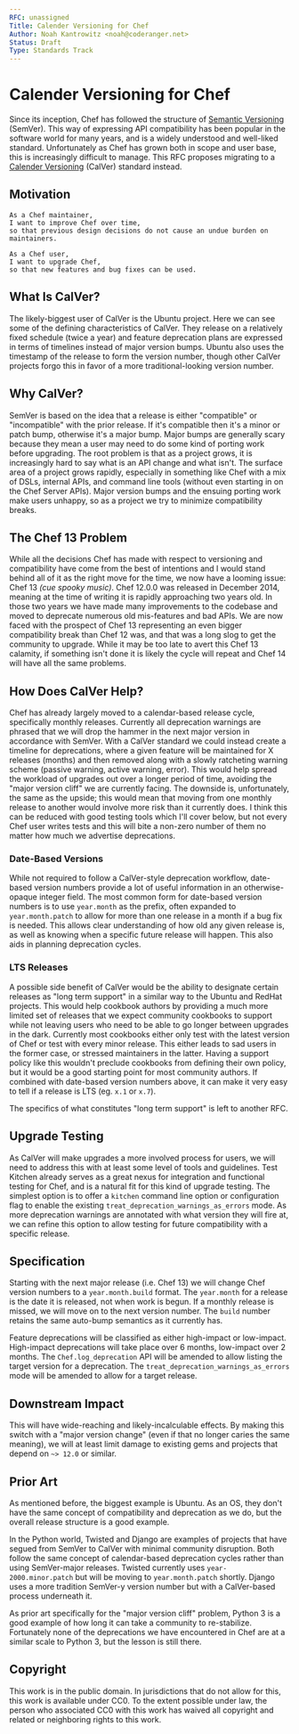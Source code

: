```yaml
---
RFC: unassigned
Title: Calender Versioning for Chef
Author: Noah Kantrowitz <noah@coderanger.net>
Status: Draft
Type: Standards Track
---
```


# Calender Versioning for Chef

Since its inception, Chef has followed the structure of [Semantic Versioning](http://semver.org/)
(SemVer). This way of expressing API compatibility has been
popular in the software world for many years, and is a widely understood and
well-liked standard. Unfortunately as Chef has grown both in scope and user
base, this is increasingly difficult to manage. This RFC proposes migrating to
a [Calender Versioning](http://calver.org/) (CalVer) standard instead.

## Motivation

    As a Chef maintainer,
    I want to improve Chef over time,
    so that previous design decisions do not cause an undue burden on maintainers.

    As a Chef user,
    I want to upgrade Chef,
    so that new features and bug fixes can be used.

## What Is CalVer?

The likely-biggest user of CalVer is the Ubuntu project. Here we can see some
of the defining characteristics of CalVer. They release on a relatively fixed
schedule (twice a year) and feature deprecation plans are expressed in terms of
timelines instead of major version bumps. Ubuntu also uses the timestamp of the
release to form the version number, though other CalVer projects forgo this in
favor of a more traditional-looking version number.

## Why CalVer?

SemVer is based on the idea that a release is either "compatible" or
"incompatible" with the prior release. If it's compatible then it's a minor or
patch bump, otherwise it's a major bump. Major bumps are generally scary because
they mean a user may need to do some kind of porting work before upgrading. The
root problem is that as a project grows, it is increasingly hard to say what is
an API change and what isn't. The surface area of a project grows rapidly,
especially in something like Chef with a mix of DSLs, internal APIs, and command
line tools (without even starting in on the Chef Server APIs). Major version
bumps and the ensuing porting work make users unhappy, so as a project we try
to minimize compatibility breaks.

## The Chef 13 Problem

While all the decisions Chef has made with respect to versioning and compatibility
have come from the best of intentions and I would stand behind all of it as the
right move for the time, we now have a looming issue: Chef 13 _(cue spooky music)_.
Chef 12.0.0 was released in December 2014, meaning at the time of writing it is
rapidly approaching two years old. In those two years we have made many improvements
to the codebase and moved to deprecate numerous old mis-features and bad APIs.
We are now faced with the prospect of Chef 13 representing an even bigger
compatibility break than Chef 12 was, and that was a long slog to get the
community to upgrade. While it may be too late to avert this Chef 13 calamity,
if something isn't done it is likely the cycle will repeat and Chef 14 will have
all the same problems.

## How Does CalVer Help?

Chef has already largely moved to a calendar-based release cycle, specifically
monthly releases. Currently all deprecation warnings are phrased that we will
drop the hammer in the next major version in accordance with SemVer. With a
CalVer standard we could instead create a timeline for deprecations, where a
given feature will be maintained for X releases (months) and then removed along
with a slowly ratcheting warning scheme (passive warning, active warning, error).
This would help spread the workload of upgrades out over a longer period of time,
avoiding the "major version cliff" we are currently facing. The downside is,
unfortunately, the same as the upside; this would mean that moving from one
monthly release to another would involve more risk than it currently does. I
think this can be reduced with good testing tools which I'll cover below, but
not every Chef user writes tests and this will bite a non-zero number of them
no matter how much we advertise deprecations.

### Date-Based Versions

While not required to follow a CalVer-style deprecation workflow, date-based
version numbers provide a lot of useful information in an otherwise-opaque
integer field. The most common form for date-based version numbers is to use
`year.month` as the prefix, often expanded to `year.month.patch` to allow for
more than one release in a month if a bug fix is needed. This allows clear
understanding of how old any given release is, as well as knowing when a
specific future release will happen. This also aids in planning deprecation
cycles.

### LTS Releases

A possible side benefit of CalVer would be the ability to designate certain
releases as "long term support" in a similar way to the Ubuntu and RedHat projects.
This would help cookbook authors by providing a much more limited set of
releases that we expect community cookbooks to support while not leaving users
who need to be able to go longer between upgrades in the dark. Currently most
cookbooks either only test with the latest version of Chef or test with every
minor release. This either leads to sad users in the former case, or stressed
maintainers in the latter. Having a support policy like this wouldn't preclude
cookbooks from defining their own policy, but it would be a good starting point
for most community authors. If combined with date-based version numbers above,
it can make it very easy to tell if a release is LTS (eg. `x.1` or `x.7`).

The specifics of what constitutes "long term support" is left to another RFC.

## Upgrade Testing

As CalVer will make upgrades a more involved process for users, we will need to
address this with at least some level of tools and guidelines. Test Kitchen
already serves as a great nexus for integration and functional testing for Chef,
and is a natural fit for this kind of upgrade testing. The simplest option is
to offer a `kitchen` command line option or configuration flag to enable the
existing `treat_deprecation_warnings_as_errors` mode. As more deprecation
warnings are annotated with what version they will fire at, we can refine this
option to allow testing for future compatibility with a specific release.

## Specification

Starting with the next major release (i.e. Chef 13) we will
change Chef version numbers to a `year.month.build` format. The `year.month` for
a release is the date it is released, not when work is begun. If a monthly release
is missed, we will move on to the next version number. The `build` number retains
the same auto-bump semantics as it currently has.

Feature deprecations will be classified as either high-impact or low-impact.
High-impact deprecations will take place over 6 months, low-impact over 2 months.
The `Chef.log_deprecation` API will be amended to allow listing the target
version for a deprecation. The `treat_deprecation_warnings_as_errors` mode will
be amended to allow for a target release.

## Downstream Impact

This will have wide-reaching and likely-incalculable effects. By making this
switch with a "major version change" (even if that no longer caries the same
meaning), we will at least limit damage to existing gems and projects that
depend on `~> 12.0` or similar.

## Prior Art

As mentioned before, the biggest example is Ubuntu. As an OS, they don't have
the same concept of compatibility and deprecation as we do, but the overall
release structure is a good example.

In the Python world, Twisted and Django are examples of projects that have
segued from SemVer to CalVer with minimal community disruption. Both follow the
same concept of calendar-based deprecation cycles rather than using SemVer-major
releases. Twisted currently uses `year-2000.minor.patch` but will be moving to
`year.month.patch` shortly. Django uses a more tradition SemVer-y version number
but with a CalVer-based process underneath it.

As prior art specifically for the "major version cliff" problem, Python 3 is a
good example of how long it can take a community to re-stabilize. Fortunately
none of the deprecations we have encountered in Chef are at a similar scale to
Python 3, but the lesson is still there.

## Copyright

This work is in the public domain. In jurisdictions that do not allow for this,
this work is available under CC0. To the extent possible under law, the person
who associated CC0 with this work has waived all copyright and related or
neighboring rights to this work.
